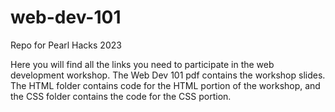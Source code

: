 # web-dev-101
Repo for Pearl Hacks 2023

Here you will find all the links you need to participate in the web development workshop. The Web Dev 101 pdf contains the workshop slides. The HTML folder contains code for the HTML portion of the workshop, and the CSS folder contains the code for the CSS portion. 
